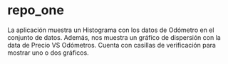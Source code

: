 # repo_one
La aplicación muestra un Histograma con los datos de Odómetro en el conjunto de datos.
Además, nos muestra un gráfico de dispersión con la data de Precio VS Odómetros.
Cuenta con casillas de verificación para mostrar uno o dos gráficos.
